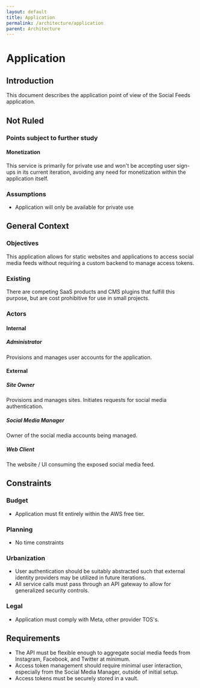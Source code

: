 ```yaml
---
layout: default
title: Application
permalink: /architecture/application
parent: Architecture
---
```


# Application

## Introduction

This document describes the application point of view of the Social Feeds application.

## Not Ruled

### Points subject to further study

#### Monetization

This service is primarily for private use and won't be accepting user sign-ups in its current iteration, avoiding any need for monetization within the application itself.

### Assumptions

* Application will only be available for private use

## General Context

### Objectives

This application allows for static websites and applications to access social media feeds without requiring a custom backend to manage access tokens.

### Existing

There are competing SaaS products and CMS plugins that fulfill this purpose, but are cost prohibitive for use in small projects.

### Actors

#### Internal

##### Administrator

Provisions and manages user accounts for the application.

#### External

##### Site Owner

Provisions and manages sites. Initiates requests for social media authentication.

##### Social Media Manager

Owner of the social media accounts being managed.

##### Web Client

The website / UI consuming the exposed social media feed.

## Constraints

### Budget

* Application must fit entirely within the AWS free tier.

### Planning

* No time constraints

### Urbanization

* User authentication should be suitably abstracted such that external identity providers may be utilized in future iterations.
* All service calls must pass through an API gateway to allow for generalized security controls.

### Legal

* Application must comply with Meta, other provider TOS's.

## Requirements

* The API must be flexible enough to aggregate social media feeds from Instagram, Facebook, and Twitter at minimum.
* Access token management should require minimal user interaction, especially from the Social Media Manager, outside of initial setup.
* Access tokens must be securely stored in a vault.

